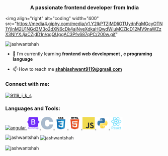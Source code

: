 <h3 align="center">A passionate frontend developer from India</h3>

<img align="right" alt="coding" width="400" src="https://media4.giphy.com/media/v1.Y2lkPTZjMDliOTUydnFqMGcyOTN1YjlnM2U1NGd3M3o2dXN6cDk4ajNveXdkaHQwdWluMCZlcD12MV9naWZzX3NlYXJjaCZjdD1n/qgQUggAC3Pfv687qPC/200w.gif"
<p align="left"> <img src="https://komarev.com/ghpvc/?username=jashwantshah&label=Profile%20views&color=0e75b6&style=flat" alt="jashwantshah" /> </p>

- 🌱 I’m currently learning **frontend web development , c programing language**

- 📫 How to reach me **shahjashwant9119@gmail.com**

<h3 align="left">Connect with me:</h3>
<p align="left">
<a href="https://instagram.com/9119_j_k_s" target="blank"><img align="center" src="https://raw.githubusercontent.com/rahuldkjain/github-profile-readme-generator/master/src/images/icons/Social/instagram.svg" alt="9119_j_k_s" height="30" width="40" /></a>
</p>

<h3 align="left">Languages and Tools:</h3>
<p align="left"> <a href="https://angular.io" target="_blank" rel="noreferrer"> <img src="https://angular.io/assets/images/logos/angular/angular.svg" alt="angular" width="40" height="40"/> </a> <a href="https://getbootstrap.com" target="_blank" rel="noreferrer"> <img src="https://raw.githubusercontent.com/devicons/devicon/master/icons/bootstrap/bootstrap-plain-wordmark.svg" alt="bootstrap" width="40" height="40"/> </a> <a href="https://www.cprogramming.com/" target="_blank" rel="noreferrer"> <img src="https://raw.githubusercontent.com/devicons/devicon/master/icons/c/c-original.svg" alt="c" width="40" height="40"/> </a> <a href="https://www.w3schools.com/css/" target="_blank" rel="noreferrer"> <img src="https://raw.githubusercontent.com/devicons/devicon/master/icons/css3/css3-original-wordmark.svg" alt="css3" width="40" height="40"/> </a> <a href="https://www.w3.org/html/" target="_blank" rel="noreferrer"> <img src="https://raw.githubusercontent.com/devicons/devicon/master/icons/html5/html5-original-wordmark.svg" alt="html5" width="40" height="40"/> </a> <a href="https://developer.mozilla.org/en-US/docs/Web/JavaScript" target="_blank" rel="noreferrer"> <img src="https://raw.githubusercontent.com/devicons/devicon/master/icons/javascript/javascript-original.svg" alt="javascript" width="40" height="40"/> </a> <a href="https://www.python.org" target="_blank" rel="noreferrer"> <img src="https://raw.githubusercontent.com/devicons/devicon/master/icons/python/python-original.svg" alt="python" width="40" height="40"/> </a> <a href="https://reactjs.org/" target="_blank" rel="noreferrer"> <img src="https://raw.githubusercontent.com/devicons/devicon/master/icons/react/react-original-wordmark.svg" alt="react" width="40" height="40"/> </a> </p>

<p><img align="left" src="https://github-readme-stats.vercel.app/api/top-langs?username=jashwantshah&show_icons=true&locale=en&layout=compact" alt="jashwantshah" /></p>

<p>&nbsp;<img align="center" src="https://github-readme-stats.vercel.app/api?username=jashwantshah&show_icons=true&locale=en" alt="jashwantshah" /></p>

<p><img align="center" src="https://github-readme-streak-stats.herokuapp.com/?user=jashwantshah&" alt="jashwantshah" /></p>
